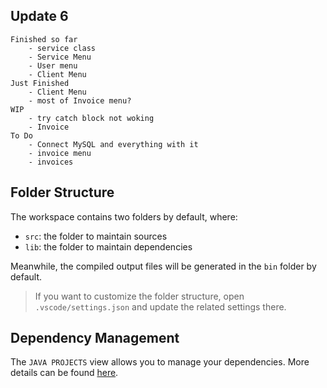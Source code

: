 ## Update 6
    Finished so far
        - service class
        - Service Menu
        - User menu
        - Client Menu
    Just Finished
        - Client Menu
        - most of Invoice menu?
    WIP
        - try catch block not woking
        - Invoice
    To Do
        - Connect MySQL and everything with it
        - invoice menu
        - invoices


## Folder Structure

The workspace contains two folders by default, where:

- `src`: the folder to maintain sources
- `lib`: the folder to maintain dependencies

Meanwhile, the compiled output files will be generated in the `bin` folder by default.

> If you want to customize the folder structure, open `.vscode/settings.json` and update the related settings there.

## Dependency Management

The `JAVA PROJECTS` view allows you to manage your dependencies. More details can be found [here](https://github.com/microsoft/vscode-java-dependency#manage-dependencies).
